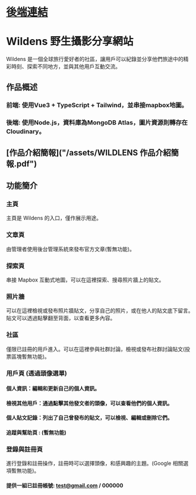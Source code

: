 # [後端連結](https://github.com/DHoper/Forum-BackEnd) 


# Wildens 野生攝影分享網站
Wildens 是一個全球旅行愛好者的社區，讓用戶可以紀錄並分享他們旅途中的精彩時刻、探索不同地方，並與其他用戶互動交流。

## 作品概述
### 前端: 使用Vue3 + TypeScript + Tailwind，並串接mapbox地圖。
### 後端: 使用Node.js，資料庫為MongoDB Atlas，圖片資源則轉存在Cloudinary。

## [作品介紹簡報]("/assets/WILDLENS 作品介紹簡報.pdf")

## 功能簡介
### 主頁
主頁是 Wildens 的入口，僅作展示用途。

### 文章頁
由管理者使用後台管理系統來發布官方文章(暫無功能)。

### 探索頁
串接 Mapbox 互動式地圖，可以在這裡探索、搜尋照片牆上的貼文。

### 照片牆
可以在這裡檢視或發布照片牆貼文，分享自己的照片，或在他人的貼文底下留言。貼文可以透過點擊翻至背面，以查看更多內容。

### 社區
僅限已註冊的用戶進入。可以在這裡參與社群討論，檢視或發布社群討論貼文(投票區塊暫無功能)。

### 用戶頁 (透過頭像選單)
#### 個人資訊：編輯和更新自己的個人資訊。
#### 檢視其他用戶：通過點擊其他發文者的頭像，可以查看他們的個人資訊。
#### 個人貼文記錄：列出了自己曾發布的貼文，可以檢視、編輯或刪除它們。
#### 追蹤與幫助頁 : (暫無功能)

### 登錄與註冊頁
進行登錄和註冊操作，註冊時可以選擇頭像，和感興趣的主題。(Google 相關選項暫無功能)。
#### 提供一組已註冊帳號: test@gmail.com / 000000